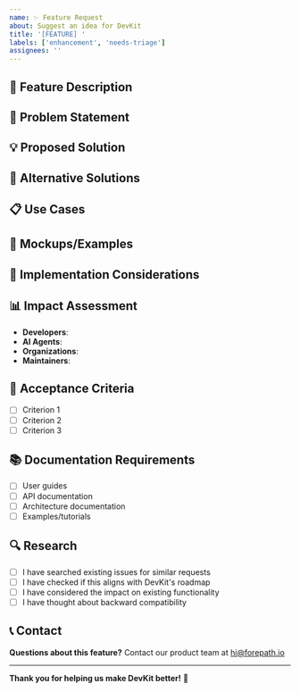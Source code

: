 ```yaml
---
name: ✨ Feature Request
about: Suggest an idea for DevKit
title: '[FEATURE] '
labels: ['enhancement', 'needs-triage']
assignees: ''
---
```


## 🎯 Feature Description

<!-- A clear and concise description of what you want to happen -->

## 🤔 Problem Statement

<!-- Is your feature request related to a problem? Please describe -->
<!-- Example: I'm always frustrated when [...] -->

## 💡 Proposed Solution

<!-- Describe the solution you'd like -->

## 🔄 Alternative Solutions

<!-- Describe any alternative solutions or features you've considered -->

## 📋 Use Cases

<!-- Describe the use cases this feature would address -->
<!-- Example: As a developer, I want to [...] so that [...] -->

## 🎨 Mockups/Examples

<!-- If applicable, add mockups, diagrams, or examples to help explain your request -->

## 🔧 Implementation Considerations

<!-- Any technical considerations, dependencies, or constraints -->

## 📊 Impact Assessment

<!-- How would this feature impact different user types? -->

- **Developers**:
- **AI Agents**:
- **Organizations**:
- **Maintainers**:

## 🚀 Acceptance Criteria

<!-- Define what "done" looks like for this feature -->

- [ ] Criterion 1
- [ ] Criterion 2
- [ ] Criterion 3

## 📚 Documentation Requirements

<!-- What documentation would need to be updated? -->

- [ ] User guides
- [ ] API documentation
- [ ] Architecture documentation
- [ ] Examples/tutorials

## 🔍 Research

<!-- Have you researched this feature? -->

- [ ] I have searched existing issues for similar requests
- [ ] I have checked if this aligns with DevKit's roadmap
- [ ] I have considered the impact on existing functionality
- [ ] I have thought about backward compatibility

## 📞 Contact

**Questions about this feature?** Contact our product team at hi@forepath.io

---

**Thank you for helping us make DevKit better!** 🚀
